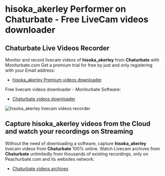 # hisoka_akerley Performer on Chaturbate - Free LiveCam videos downloader

## Chaturbate Live Videos Recorder

Monitor and record livecam videos of **hisoka_akerley** from **Chaturbate** with Moniturbate.com
Get a premium trial for free by just and only registering with your Email address:
* [hisoka_akerley Premium videos downloader](https://moniturbate.com/request-demo-licence-key.html)

Free livecam videos downloader - Moniturbate Software:
* [Chaturbate videos downloader](https://moniturbate.com/moniturbate-download-software.html)

![hisoka_akerley livecam videos recorder](https://peachurnet.com/templates/moniturbate-software.png)


## Capture hisoka_akerley videos from the Cloud and watch your recordings on Streaming

Without the need of downloading a software, capture **hisoka_akerley** livecam videos from **Chaturbate** 100% online.
Watch Livecam archives from **Chaturbate** unlimitedly from thousands of existing recordings, only on Peachurbate.com and its websites network:
* [Chaturbate videos archives](https://peachurnet.com/)